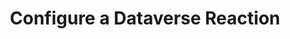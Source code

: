 ---
type: "docs"
title: "Configure a Dataverse Reaction"
linkTitle: "Configure a Dataverse Reaction"
weight: 30
description: >
    Learn how to configure a Dataverse Reaction
---